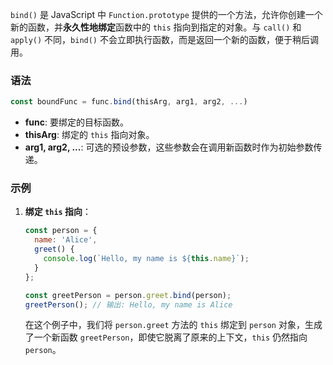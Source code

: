 `bind()` 是 JavaScript 中 `Function.prototype` 提供的一个方法，允许你创建一个新的函数，并**永久性地绑定**函数中的 `this` 指向到指定的对象。与 `call()` 和 `apply()` 不同，`bind()` 不会立即执行函数，而是返回一个新的函数，便于稍后调用。

### 语法

```javascript
const boundFunc = func.bind(thisArg, arg1, arg2, ...)
```

- **func**: 要绑定的目标函数。
- **thisArg**: 绑定的 `this` 指向对象。
- **arg1, arg2, ...**: 可选的预设参数，这些参数会在调用新函数时作为初始参数传递。

### 示例

1. **绑定 `this` 指向**：

   ```javascript
   const person = {
     name: 'Alice',
     greet() {
       console.log(`Hello, my name is ${this.name}`);
     }
   };

   const greetPerson = person.greet.bind(person);
   greetPerson(); // 输出: Hello, my name is Alice
   ```

   在这个例子中，我们将 `person.greet` 方法的 `this` 绑定到 `person` 对象，生成了一个新函数 `greetPerson`，即使它脱离了原来的上下文，`this` 仍然指向 `person`。
